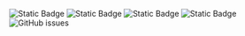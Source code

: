 ![Static Badge](https://img.shields.io/badge/blacklists-60-000000) ![Static Badge](https://img.shields.io/badge/blacklisted-3158981-cc0000) ![Static Badge](https://img.shields.io/badge/whitelisted-2242-00CC00) ![Static Badge](https://img.shields.io/badge/streaming_blacklist-28107-000000) ![GitHub issues](https://img.shields.io/github/issues/fabriziosalmi/blacklists)
